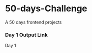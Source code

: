 # 50-days-Challenge
A 50 days frontend projects

<h3>Day 1 Output Link</h3>
<div>
<a href"https://vincod.github.io/50-days-Challenge/">Day 1</a>
</div>
